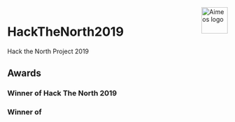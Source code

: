 <a href="https://aimeos.org/">
    <img src="https://aimeos.org/fileadmin/template/icons/logo.png" alt="Aimeos logo" title="Aimeos" align="right" height="60" />
</a>


# HackTheNorth2019
Hack the North Project 2019

## Awards
### Winner of Hack The North 2019 
### Winner of 


